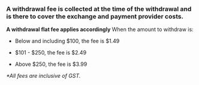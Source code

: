 ### A withdrawal fee is collected at the time of the withdrawal and is there to cover the exchange and payment provider costs.

**A withdrawal flat fee applies accordingly**
When the amount to withdraw is:

- Below and including $100, the fee is \$1.49

- $101 - $250, the fee is \$2.49

- Above $250, the fee is \$3.99

_\*All fees are inclusive of GST._
